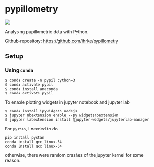 # pypillometry
![](https://raw.githubusercontent.com/ihrke/pypillometry/master/logo/pypillometry_logo_200x200.png?token=AAIWMEINEM6MUOAPT2NV4I252K5QW)

Analysing pupillometric data with Python.

Github-repository: <https://github.com/ihrke/pypillometry>



## Setup 

### Using `conda`

~~~
$ conda create -n pypil python=3
$ conda activate pypil
$ conda install anaconda 
$ conda activate pypil
~~~

To enable plotting widgets in jupyter notebook and jupyter lab

~~~
$ conda install ipywidgets nodejs
$ jupyter nbextension enable --py widgetsnbextension
$ jupyter labextension install @jupyter-widgets/jupyterlab-manager
~~~

For `pystan`, I needed to do
~~~
pip install pystan
conda install gcc_linux-64
conda install gxx_linux-64
~~~
otherwise, there were random crashes of the jupyter kernel for some reason.
